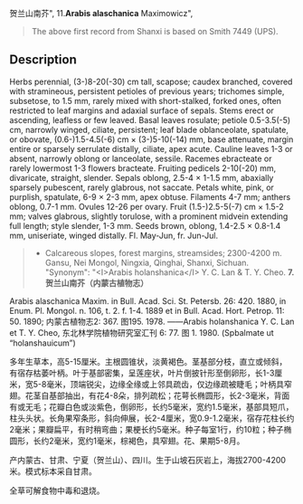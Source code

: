 贺兰山南芥",
11.**Arabis alaschanica** Maximowicz",

> The above first record from Shanxi is based on Smith 7449 (UPS).

## Description
Herbs perennial, (3-)8-20(-30) cm tall, scapose; caudex branched, covered with stramineous, persistent petioles of previous years; trichomes simple, subsetose, to 1.5 mm, rarely mixed with short-stalked, forked ones, often restricted to leaf margins and adaxial surface of sepals. Stems erect or ascending, leafless or few leaved. Basal leaves rosulate; petiole 0.5-3.5(-5) cm, narrowly winged, ciliate, persistent; leaf blade oblanceolate, spatulate, or obovate, (0.6-)1.5-4.5(-6) cm × (3-)5-10(-14) mm, base attenuate, margin entire or sparsely serrulate distally, ciliate, apex acute. Cauline leaves 1-3 or absent, narrowly oblong or lanceolate, sessile. Racemes ebracteate or rarely lowermost 1-3 flowers bracteate. Fruiting pedicels 2-10(-20) mm, divaricate, straight, slender. Sepals oblong, 2.5-4 × 1-1.5 mm, abaxially sparsely pubescent, rarely glabrous, not saccate. Petals white, pink, or purplish, spatulate, 6-9 × 2-3 mm, apex obtuse. Filaments 4-7 mm; anthers oblong, 0.7-1 mm. Ovules 12-26 per ovary. Fruit (1.5-)2.5-5(-7) cm × 1.5-2 mm; valves glabrous, slightly torulose, with a prominent midvein extending full length; style slender, 1-3 mm. Seeds brown, oblong, 1.4-2.5 × 0.8-1.4 mm, uniseriate, winged distally. Fl. May-Jun, fr. Jun-Jul.

> * Calcareous slopes, forest margins, streamsides; 2300-4200 m. Gansu, Nei Mongol, Ningxia, Qinghai, Shanxi, Sichuan.
  "Synonym": "&lt;I&gt;Arabis holanshanica&lt;/I&gt; Y. C. Lan &amp; T. Y. Cheo.
**7. 贺兰山南芥（内蒙古植物志）**

Arabis alaschanica Maxim. in Bull. Acad. Sci. St. Petersb. 26: 420. 1880, in Enum. Pl. Mongol. n. 106, t. 2. f. 1-4. 1889 et in Bull. Acad. Hort. Petrop. 11: 50. 1890; 内蒙古植物志2: 367. 图195. 1978. ——Arabis holanshanica Y. C. Lan et T. Y. Cheo, 东北林学院植物研究室汇刊 6: 77. 图 1. 1980. (Spbalmate ut “holanshauicum”)

多年生草本，高5-15厘米。主根圆锥状，淡黄褐色。茎基部分枝，直立或倾斜，有宿存枯萎叶柄。叶于基部密集，呈莲座状，叶片倒披针形至倒卵形，长1-3厘米，宽5-8毫米，顶端锐尖，边缘全缘或上邻具疏齿，仅边缘疏被睫毛；叶柄具窄翅。花茎自基部抽出，有花4-8朵，排列疏松；花萼长椭圆形，长2-3毫米，背面有或无毛；花瓣白色或淡紫色，倒卵形，长约5毫米，宽约1.5毫米，基部具短爪，柱头头状。长角果窄条形，斜向伸展，长2-4厘米，宽0.9-1.2毫米，宿存花柱长约2毫米；果瓣扁平，有时稍弯曲；果梗长约5毫米。种子每室1行，约10粒；种子椭圆形，长约2毫米，宽约1毫米，棕褐色，具窄翅。花、果期5-8月。

产内蒙古、甘肃、宁夏（贺兰山）、四川。生于山坡石灰岩上，海拔2700-4200米。模式标本采自甘肃。

全草可解食物中毒和退烧。

